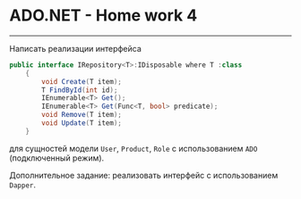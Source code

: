 # ADO.NET - Home work 4
***

Написать реализации интерфейса
```C#
public interface IRepository<T>:IDisposable where T :class
    {
        void Create(T item);
        T FindById(int id);
        IEnumerable<T> Get();
        IEnumerable<T> Get(Func<T, bool> predicate);
        void Remove(T item);
        void Update(T item);
    }
```
для сущностей модели `User`, `Product`, `Role` с использованием `ADO` (подключенный режим).

Дополнительное задание: реализовать интерфейс с использованием `Dapper`.
